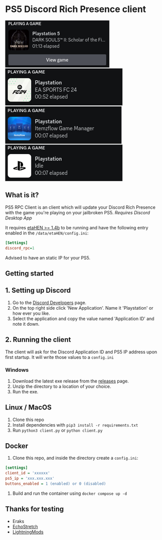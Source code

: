 # PS5 Discord Rich Presence client

![Rich Presence example game with button](assets/discord_example_buttons.png)
![Rich Presence example game](assets/discord_example_game.png)
![Rich Presence example homebrew](assets/discord_example_hb.png)
![Rich Presence example idle](assets/discord_example_idle.png)

## What is it?
PS5 RPC Client is an client which will update your Discord Rich Presence with the game you're playing on your jailbroken PS5. *Requires Discord Desktop App*

It requires [etaHEN >= 1.4b](https://github.com/LightningMods/etaHEN) to be running and have the following entry enabled in the `/data/etaHEN/config.ini`:
```ini
[Settings]
discord_rpc=1
```
Advised to have an static IP for your PS5.

## Getting started
## 1. Setting up Discord
1. Go to the [Discord Developers](https://discord.com/developers) page.
1. On the top right side click 'New Application'. Name it 'Playstation' or how ever you like.
1. Select the application and copy the value named 'Application ID' and note it down.

## 2. Running the client
The client will ask for the Discord Application ID and PS5 IP address upon first startup. It will write those values to a `config.ini`

### Windows
1. Download the latest exe release from the [releases](https://github.com/jeroendev-one/ps5-rpc-client/releases) page.
1. Unzip the directory to a location of your choice.
1. Run the exe.

## Linux / MacOS
1. Clone this repo
1. Install dependencies with `pip3 install -r requirements.txt`
1. Run `python3 client.py` or `python client.py`

## Docker
1. Clone this repo, and inside the directory create a `config.ini`:
```ini
[settings]
client_id = 'xxxxxx'
ps5_ip = 'xxx.xxx.xxx'
buttons_enabled = 1 (enabled) or 0 (disabled)
```
1. Build and run the container using `docker compose up -d`

## Thanks for testing
- Eraks
- [EchoStretch](https://github.com/echostretch)
- [LightningMods](https://github.com/LightningMods)